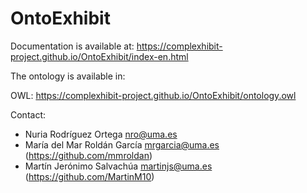 # OntoExhibit

Documentation is available at: https://complexhibit-project.github.io/OntoExhibit/index-en.html

The ontology is available in:

OWL: https://complexhibit-project.github.io/OntoExhibit/ontology.owl

Contact: 

- Nuria Rodríguez Ortega <nro@uma.es>
- María del Mar Roldán García <mrgarcia@uma.es> (https://github.com/mmroldan)
- Martín Jerónimo Salvachúa <martinjs@uma.es> (https://github.com/MartinM10)